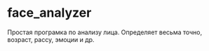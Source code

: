 # face_analyzer

Простая програмка по анализу лица. Определяет весьма точно, возраст, рассу, эмоции и др.

